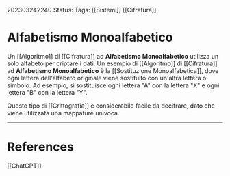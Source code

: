 202303242240
Status: 
Tags: [[Sistemi]] [[Cifratura]]

# Alfabetismo Monoalfabetico
Un [[Algoritmo]] di [[Cifratura]] ad **Alfabetismo Monoalfabetico** utilizza un solo alfabeto per criptare i dati.
Un esempio di [[Algoritmo]] di [[Cifratura]] ad **Alfabetismo Monoalfabetico** è la [[Sostituzione Monoalfabetica]], dove ogni lettera dell'alfabeto originale viene sostituito con un'altra lettera o simbolo.
Ad esempio, si sostituisce ogni lettera "A" con la lettera "X" e ogni lettera "B" con la lettera "Y".

Questo tipo di [[Crittografia]] è considerabile facile da decifrare, dato che viene utilizzata una mappature univoca.


---
# References
[[ChatGPT]]